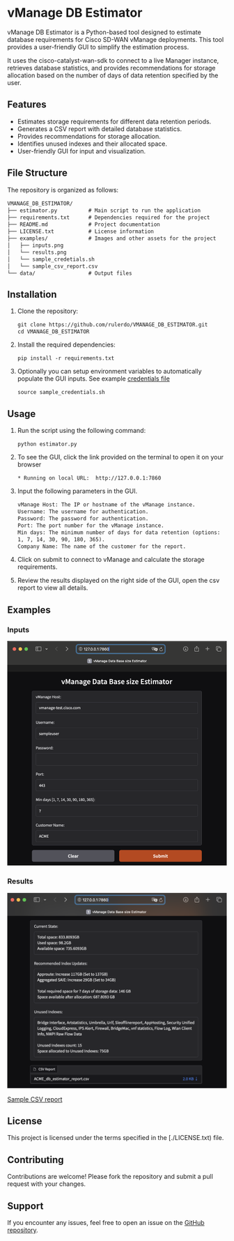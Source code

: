 # vManage DB Estimator

vManage DB Estimator is a Python-based tool designed to estimate database requirements for Cisco SD-WAN vManage deployments. This tool provides a user-friendly GUI to simplify the estimation process.

It uses the cisco-catalyst-wan-sdk to connect to a live Manager instance, retrieves database statistics, and provides recommendations for storage allocation based on the number of days of data retention specified by the user.

## Features

- Estimates storage requirements for different data retention periods.
- Generates a CSV report with detailed database statistics.
- Provides recommendations for storage allocation.
- Identifies unused indexes and their allocated space.
- User-friendly GUI for input and visualization.

## File Structure

The repository is organized as follows:

```plaintext
VMANAGE_DB_ESTIMATOR/
├── estimator.py          # Main script to run the application
├── requirements.txt      # Dependencies required for the project
├── README.md             # Project documentation
├── LICENSE.txt           # License information
├── examples/             # Images and other assets for the project
│   ├── inputs.png
│   └── results.png
│   └── sample_credetials.sh
│   └── sample_csv_report.csv
└── data/                 # Output files
```

## Installation

1. Clone the repository:

    ```plaintext
    git clone https://github.com/rulerdo/VMANAGE_DB_ESTIMATOR.git
    cd VMANAGE_DB_ESTIMATOR
    ```

2. Install the required dependencies:

    ```plaintext
    pip install -r requirements.txt
    ```

3. Optionally you can setup environment variables to automatically populate the GUI inputs. See example [credentials file](/examples/sample_credentials.sh)

    ```plaintext
    source sample_credentials.sh
    ```

## Usage

1. Run the script using the following command:

    ```plaintext
    python estimator.py
    ```

2. To see the GUI, click the link provided on the terminal to open it on your browser

    ```plaintext
    * Running on local URL:  http://127.0.0.1:7860
    ```

3. Input the following parameters in the GUI.

    ```plaintext
    vManage Host: The IP or hostname of the vManage instance.
    Username: The username for authentication.
    Password: The password for authentication.
    Port: The port number for the vManage instance.
    Min days: The minimum number of days for data retention (options: 1, 7, 14, 30, 90, 180, 365).
    Company Name: The name of the customer for the report.
    ```

4. Click on submit to connect to vManage and calculate the storage requirements.

5. Review the results displayed on the right side of the GUI, open the csv report to view all details.

## Examples

### Inputs

![Inputs](examples/inputs.png)

### Results

![Results](examples/results.png)

[Sample CSV report](examples/sample_csv_report.csv)

## License

This project is licensed under the terms specified in the [./LICENSE.txt) file.

## Contributing

Contributions are welcome! Please fork the repository and submit a pull request with your changes.

## Support

If you encounter any issues, feel free to open an issue on the [GitHub repository](https://github.com/rulerdo/VMANAGE_DB_ESTIMATOR/issues).

